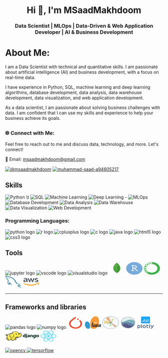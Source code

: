 <h1 align="center">Hi 👋, I'm MSaadMakhdoom</h1>
<h3 align="center">Data Scientist | MLOps | Data-Driven & Web Application Developer | AI & Business Development </h3>

# About Me:
I am a Data Scientist with technical and quantitative skills. I am passionate about artificial intelligence (AI) and business development, with a focus on real-time data. 

I have experience in Python, SQL, machine learning and deep learning algorithms, database development, data analysis, data warehouse development, data visualization, and web application development.

As a data scientist, I am passionate about solving business challenges with data. I am confident that I can use my skills and experience to help your business achieve its goals.

## 

<h3 align="left">🌐 Connect with Me:</h3>


Feel free to reach out to me and discuss data, technology, and more. Let's connect!

<p align="left">

📧 Email: msaadmakhdoom@gmail.com

<a href="https://twitter.com/@msaadmakhdoom" target="blank"><img align="center" src="https://raw.githubusercontent.com/rahuldkjain/github-profile-readme-generator/master/src/images/icons/Social/twitter.svg" alt="@msaadmakhdoom" height="30" width="40" /></a>
<a href="https://linkedin.com/in/muhammad-saad-a94605217" target="blank"><img align="center" src="https://raw.githubusercontent.com/rahuldkjain/github-profile-readme-generator/master/src/images/icons/Social/linked-in-alt.svg" alt="muhammad-saad-a94605217" height="30" width="40" /></a>
</p>


## Skills
![Python](https://img.shields.io/badge/Python-Expert-brightgreen) \t ![SQL](https://img.shields.io/badge/SQL-Expert-orange) ![Machine Learning](https://img.shields.io/badge/Machine%20Learning-Skilled-yellow) ![Deep Learning](https://img.shields.io/badge/Deep%20Learning-Skilled-yellow) - ![MLOps](https://img.shields.io/badge/MLOps-Skilled-green)  ![Database Development](https://img.shields.io/badge/Database%20Development-Skilled-lightgrey) ![Data Analysis](https://img.shields.io/badge/Data%20Analysis-Expert-brightgreen) ![Data Warehouse](https://img.shields.io/badge/Data%20Warehouse-Experienced-orange)  ![Data Visualization](https://img.shields.io/badge/Data%20Visualization-Proficient-brightgreen) ![Web Development](https://img.shields.io/badge/Web%20Development-Skilled-yellow)

<h3 align="left">Programming Languages:</h3>
<div align="left">
  <img src="https://cdn.jsdelivr.net/gh/devicons/devicon/icons/python/python-original.svg" height="40" width="52" alt="python logo" title="Python" />
  <img src="https://cdn.jsdelivr.net/gh/devicons/devicon/icons/r/r-original.svg" height="40" width="52" alt="r logo" alt="r logo" title="R" />
  <img src="https://cdn.jsdelivr.net/gh/devicons/devicon/icons/cplusplus/cplusplus-original.svg" height="40" width="52" alt="cplusplus logo" title="C++" />
  <img src="https://cdn.jsdelivr.net/gh/devicons/devicon/icons/c/c-original.svg" height="40" width="52" alt="c logo" alt="c logo" title="C" />
  <img src="https://cdn.jsdelivr.net/gh/devicons/devicon/icons/java/java-original.svg" height="40" width="52" alt="java logo" title="JAVA" />
  <img src="https://cdn.jsdelivr.net/gh/devicons/devicon/icons/html5/html5-original.svg" height="40" width="52" alt="html5 logo" title="HTML" />
  <img src="https://cdn.jsdelivr.net/gh/devicons/devicon/icons/css3/css3-original.svg" height="40" width="52" alt="css3 logo" title="CSS" />
</div>


<h2 align="left">Tools</h2>

<div align="left">
  <img src="https://cdn.jsdelivr.net/gh/devicons/devicon/icons/jupyter/jupyter-original.svg" height="40" width="52" alt="jupyter logo" title="JUPYTER" />
  <img src="https://cdn.jsdelivr.net/gh/devicons/devicon/icons/vscode/vscode-original.svg" height="40" width="52" alt="vscode logo" title="VSCODE" />
  <img src="https://cdn.jsdelivr.net/gh/devicons/devicon/icons/visualstudio/visualstudio-plain.svg" height="40" width="52" alt="visualstudio logo" title="Visual Studio" />
  <img src="https://github.com/devicons/devicon/blob/v2.15.1/icons/mongodb/mongodb-original.svg" height="40" width="52" alt="mongodb logo" title="MongoDB" />
  <img src="https://github.com/devicons/devicon/blob/v2.15.1/icons/rstudio/rstudio-original.svg" height="40" width="52" alt="rstudio logo" title="RStudio" />
  <img src="https://github.com/devicons/devicon/blob/v2.15.1/icons/anaconda/anaconda-original.svg" height="40" width="52" alt="anaconda logo" title="Anaconda" />
  <img src="https://github.com/devicons/devicon/blob/v2.15.1/icons/mysql/mysql-original.svg" height="40" width="52" alt="mysql logo" title="MySQL" />
  <img src="https://github.com/devicons/devicon/blob/v2.15.1/icons/amazonwebservices/amazonwebservices-original-wordmark.svg" height="40" width="52" alt="AWS logo" title="AWS" />
</div>

---
<h2 align="left">Frameworks and libraries</h2>

<div align="left">
  <img src="https://cdn.jsdelivr.net/gh/devicons/devicon/icons/pandas/pandas-original.svg" height="40" width="52" alt="pandas logo" title="Pandas" />
  <img src="https://cdn.jsdelivr.net/gh/devicons/devicon/icons/numpy/numpy-original.svg" height="40" width="52" alt="numpy logo" title="Numpy" />
  <img src="https://github.com/devicons/devicon/blob/v2.15.1/icons/pytorch/pytorch-original.svg" height="40" width="52" alt="pytorch logo" title="PyTorch" />
  <img src="https://github.com/Razi202/Razi202/blob/main/imgs/scikit.svg" height="40" width="52" alt="scikit logo" title="Scikit-Sklearn" />
  <img src="https://github.com/Razi202/Razi202/blob/main/imgs/matplotlib.svg" height="40" width="52" alt="matplotlib logo" title="Matplotlib" />
  <img src="https://github.com/Razi202/Razi202/blob/main/imgs/seaborn.svg" height="40" width="52" alt="seaborn logo" title="Seaborn" />
  <img src="https://github.com/Razi202/Razi202/blob/main/imgs/plotly.svg" height="40" width="52" alt="plotly logo" title="Plotly" />
  <img src="https://github.com/Razi202/Razi202/blob/main/imgs/hadoop.svg" height="40" width="52" alt="hadoop logo" title="Hadoop" />
  
  
  <img src="https://github.com/devicons/devicon/blob/v2.15.1/icons/django/django-plain-wordmark.svg" height="40" width="52" alt="django logo" title="Django" />
  
  <img src="https://github.com/devicons/devicon/blob/v2.15.1/icons/react/react-original.svg" height="40" width="52" alt="REACT logo" title="REACT" />
  
  
  <a href="https://opencv.org/" target="_blank" rel="noreferrer"> <img src="https://www.vectorlogo.zone/logos/opencv/opencv-icon.svg" alt="opencv" width="40" height="40"/> </a> <a href="https://www.tensorflow.org" target="_blank" rel="noreferrer"> <img src="https://www.vectorlogo.zone/logos/tensorflow/tensorflow-icon.svg" alt="tensorflow" width="40" height="40"/> </a>
  
</div>




